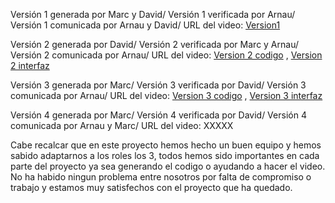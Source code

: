 Versión 1 generada por Marc y David/
Versión 1 verificada por Arnau/
Versión 1 comunicada por Arnau y David/
URL del video: [Version1](https://youtu.be/vJmHlQco7ik?si=KyRCtkjPoQfjUtj3)


Versión 2 generada por David/ 
Versión 2 verificada por Marc y Arnau/
Versión 2 comunicada por Arnau/
URL del video: [Version 2 codigo](https://youtu.be/3yntCPym7yc?si=QQ3D-sQ4nQvcNiYU) , [Version 2 interfaz](https://youtu.be/wP2m104ghTg?si=F2AtOIIyQLeFVeAW)

Versión 3 generada por Marc/
Versión 3 verificada por David/
Versión 3 comunicada por Arnau/
URL del video: [Version 3 codigo](https://youtu.be/o1KqeR5zHGw?si=haz87kT8qb2rD0Dz) , [Version 3 interfaz](https://youtu.be/9qD3NKwqwBM?si=K_MO3MzNLG-O_jlf)

Versión 4 generada por Marc/
Versión 4 verificada por David/
Versión 4 comunicada por Arnau y Marc/
URL del video: XXXXX

Cabe recalcar que en este proyecto hemos hecho un buen equipo y hemos sabido adaptarnos a los roles los 3, 
todos hemos sido importantes en cada parte del proyecto ya sea generando el codigo o ayudando a hacer el video.
No ha habido ningun problema entre nosotros por falta de compromiso o trabajo y estamos muy satisfechos con el proyecto que ha quedado.
